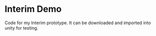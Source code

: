 # Interim Demo
Code for my Interim prototype. It can be downloaded and imported into unity for testing.
